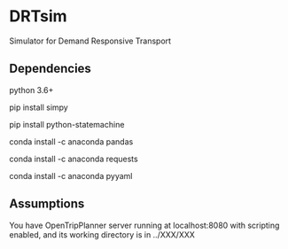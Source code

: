 # DRTsim
Simulator for Demand Responsive Transport

## Dependencies

python 3.6+

pip install simpy

pip install python-statemachine

conda install -c anaconda pandas

conda install -c anaconda requests

conda install -c anaconda pyyaml

## Assumptions

You have OpenTripPlanner server running at localhost:8080 with scripting
enabled, and its working directory is in ../XXX/XXX

